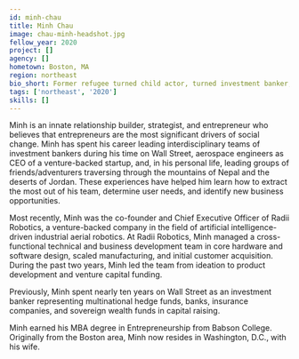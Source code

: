 ```yaml
---
id: minh-chau
title: Minh Chau
image: chau-minh-headshot.jpg
fellow_year: 2020
project: []
agency: []
hometown: Boston, MA
region: northeast
bio_short: Former refugee turned child actor, turned investment banker, turned tech entrepreneur.
tags: ['northeast', '2020']
skills: []
---
```


Minh is an innate relationship builder, strategist, and entrepreneur who believes that entrepreneurs are the most significant drivers of social change. Minh has spent his career leading interdisciplinary teams of investment bankers during his time on Wall Street, aerospace engineers as CEO of a venture-backed startup, and, in his personal life, leading groups of friends/adventurers traversing through the mountains of Nepal and the deserts of Jordan. These experiences have helped him learn how to extract the most out of his team, determine user needs, and identify new business opportunities.

Most recently, Minh was the co-founder and Chief Executive Officer of Radii Robotics, a venture-backed company in the field of artificial intelligence-driven industrial aerial robotics. At Radii Robotics, Minh managed a cross-functional technical and business development team in core hardware and software design, scaled manufacturing, and initial customer acquisition. During the past two years, Minh led the team from ideation to product development and venture capital funding.

Previously, Minh spent nearly ten years on Wall Street as an investment banker representing multinational hedge funds, banks, insurance companies, and sovereign wealth funds in capital raising.

Minh earned his MBA degree in Entrepreneurship from Babson College. Originally from the Boston area, Minh now resides in Washington, D.C., with his wife.
